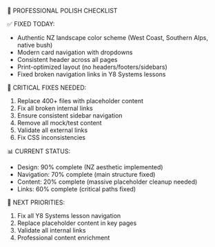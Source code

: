 🎯 PROFESSIONAL POLISH CHECKLIST

✅ FIXED TODAY:
- Authentic NZ landscape color scheme (West Coast, Southern Alps, native bush)
- Modern card navigation with dropdowns
- Consistent header across all pages  
- Print-optimized layout (no headers/footers/sidebars)
- Fixed broken navigation links in Y8 Systems lessons

🔧 CRITICAL FIXES NEEDED:
1. Replace 400+ files with placeholder content
2. Fix all broken internal links
3. Ensure consistent sidebar navigation
4. Remove all mock/test content
5. Validate all external links
6. Fix CSS inconsistencies

📊 CURRENT STATUS:
- Design: 90% complete (NZ aesthetic implemented)
- Navigation: 70% complete (main structure fixed)
- Content: 20% complete (massive placeholder cleanup needed)
- Links: 60% complete (critical paths fixed)

🎯 NEXT PRIORITIES:
1. Fix all Y8 Systems lesson navigation
2. Replace placeholder content in key pages
3. Validate all internal links
4. Professional content enrichment


